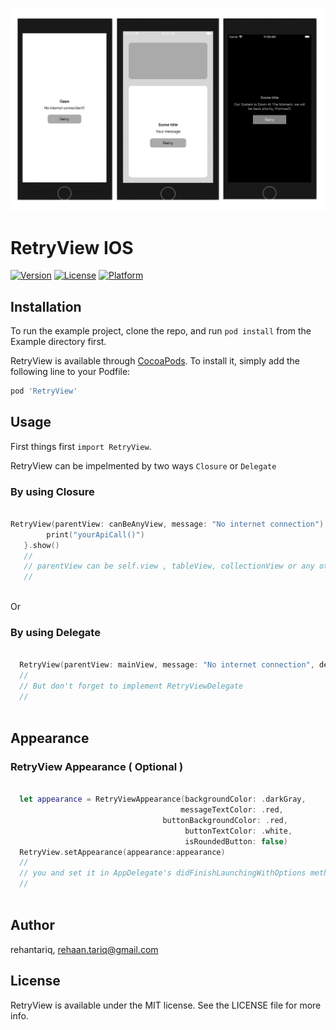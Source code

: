 

<p align="center">
<img src='https://github.com/Rehantariq/RetryView/blob/master/Example/RetryView/Images.xcassets/retryview-1.imageset/retryview-1.jpg' />
</p>

# RetryView IOS


[![Version](https://img.shields.io/cocoapods/v/RetryView.svg?style=flat)](https://cocoapods.org/pods/RetryView)
[![License](https://img.shields.io/cocoapods/l/RetryView.svg?style=flat)](https://cocoapods.org/pods/RetryView)
[![Platform](https://img.shields.io/cocoapods/p/RetryView.svg?style=flat)](https://cocoapods.org/pods/RetryView)


## Installation

To run the example project, clone the repo, and run `pod install` from the Example directory first.

RetryView is available through [CocoaPods](https://cocoapods.org/RetryView). To install
it, simply add the following line to your Podfile:

```ruby
pod 'RetryView'
```

## Usage

First things first `import RetryView`.

RetryView can be impelmented by two ways `Closure` or  `Delegate`

### By using Closure
```swift

RetryView(parentView: canBeAnyView, message: "No internet connection") {
        print("yourApiCall()")
   }.show()
   //
   // parentView can be self.view , tableView, collectionView or any other UIView
   //
   
```

Or 

###  By using Delegate
```swift

  RetryView(parentView: mainView, message: "No internet connection", delegate: self).show()
  //
  // But don't forget to implement RetryViewDelegate
  //
  
```

## Appearance

### RetryView Appearance ( Optional )

```swift

  let appearance = RetryViewAppearance(backgroundColor: .darkGray, 
                                      messageTextColor: .red,
                                  buttonBackgroundColor: .red,
                                       buttonTextColor: .white, 
                                       isRoundedButton: false)
  RetryView.setAppearance(appearance:appearance)
  //
  // you and set it in AppDelegate's didFinishLaunchingWithOptions method and can where you want
  //
  
```


## Author

rehantariq, rehaan.tariq@gmail.com

## License

RetryView is available under the MIT license. See the LICENSE file for more info.

